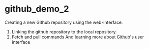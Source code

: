 # github_demo_2
Creating a new Github repository using the web-interface.
1. Linking the github repository to the local repository.
2. Fetch and pull commands 
And learning more about Github's user interface
